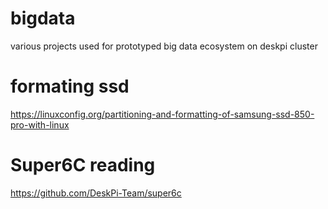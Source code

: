 # bigdata
various projects used for prototyped big data ecosystem on deskpi cluster

# formating ssd 
https://linuxconfig.org/partitioning-and-formatting-of-samsung-ssd-850-pro-with-linux

# Super6C reading 
https://github.com/DeskPi-Team/super6c
